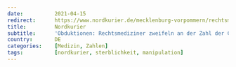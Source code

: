 ```yaml
---
date:          2021-04-15
redirect:      https://www.nordkurier.de/mecklenburg-vorpommern/rechtsmediziner-zweifeln-an-der-zahl-der-corona-toten-1543142804.html
title:         Nordkurier
subtitle:      'Obduktionen: Rechtsmediziner zweifeln an der Zahl der Corona-Toten'
country:       DE
categories:    [Medizin, Zahlen]
tags:          [nordkurier, sterblichkeit, manipulation]
---
```


